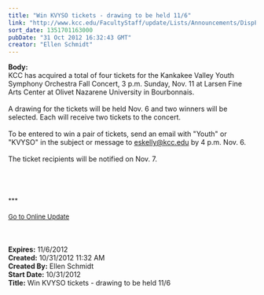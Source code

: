 ```yaml
---
title: "Win KVYSO tickets - drawing to be held 11/6"
link: "http://www.kcc.edu/FacultyStaff/update/Lists/Announcements/DispForm.aspx?ID=875"
sort_date: 1351701163000
pubDate: "31 Oct 2012 16:32:43 GMT"
creator: "Ellen Schmidt"
---
```


<div><b>Body:</b> <div class="ExternalClass5C7DDF0FF6994A64B6E6D9C1704263C0"><div>KCC has acquired a total of four tickets for the Kankakee Valley Youth Symphony Orchestra Fall Concert, 3 p.m. Sunday, Nov. 11 at Larsen Fine Arts Center at Olivet Nazarene University in Bourbonnais. </div>
<div> <br />A drawing for the tickets will be held Nov. 6 and two winners will be selected. Each will receive two tickets to the concert. </div>
<div> </div>
<div>To be entered to win a pair of tickets, send an email with &quot;Youth&quot; or &quot;KVYSO&quot; in the subject or message to <a href="mailto:eskelly@kcc.edu">eskelly@kcc.edu</a> by 4 p.m. Nov. 6.<br /> <br />The ticket recipients will be notified on Nov. 7.<br /> <br /></div>
<div> </div>
<div>
<div>
<div> </div>
<div> </div>
<div>
<div><font size="2">***</font></div>
<div><font size="2"></font> </div>
<div><font size="2"><a href="/FacultyStaff/update/Pages/dailyupdate.aspx">Go to Online Update</a> 
<div> </div></font></div></div></div><br /> <br /></div></div></div>
<div><b>Expires:</b> 11/6/2012</div>
<div><b>Created:</b> 10/31/2012 11:32 AM</div>
<div><b>Created By:</b> Ellen Schmidt</div>
<div><b>Start Date:</b> 10/31/2012</div>
<div><b>Title:</b> Win KVYSO tickets - drawing to be held 11/6</div>
